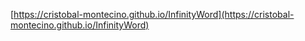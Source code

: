[https://cristobal-montecino.github.io/InfinityWord](https://cristobal-montecino.github.io/InfinityWord)